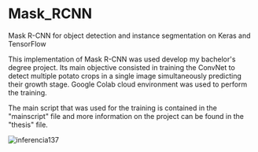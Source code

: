 # Mask_RCNN
Mask R-CNN for object detection and instance segmentation on Keras and TensorFlow

This implementation of Mask R-CNN was used develop my bachelor's degree project. Its main objective consisted in training the ConvNet to detect multiple potato crops in a single image simultaneously predicting their growth stage. Google Colab cloud environment was used to perform the training.

The main script that was used for the training is contained in the "mainscript" file and more information on the project can be found in the "thesis" file.


![inferencia137](https://user-images.githubusercontent.com/99648794/153865533-e45af2d3-6758-49e9-ab50-f5031686ded0.png)
